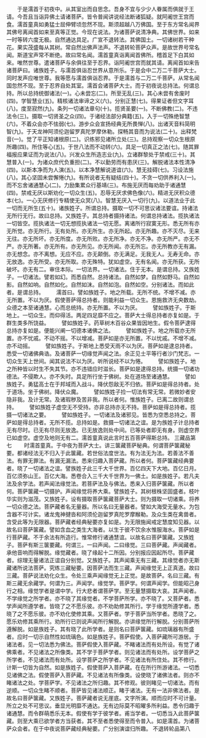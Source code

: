 <!-- { "loadSidebar": true } -->
　　于是濡首于初夜中。从其室出而自思念。吾身不宜与少少人眷属而俱就于王请。今吾且当诣异佛土请诸菩萨。皆令普闻讲说经法断诸狐疑。就阿阇世王宫而食。濡首童真如勇猛士屈伸臂顷忽然不现。斯须超越八万佛国。至于东方常名闻界其佛号离闻首如来至真等正觉。今现在说法。为诸菩萨说清净典。其佛世界。如来一时等转六度无极。自然通达具足。广宣不退转法。其佛国土。一切诸树若干种花。果实茂盛每从其树。常自然出佛声法声。不退转轮菩萨众声。是故世界号常名闻。斯道宝声常不断绝。故曰常名闻。濡首童真诣离闻首佛所。稽首足下白其如来。唯然世尊。遣诸菩萨与余俱往至于忍界。诣阿阇世宫而就其请。离闻首如来告诸菩萨曰。诸族姓子。与濡首俱诣忍世界从意所乐。于是会中二万二千菩萨大士。同时发声应唯世尊。我等愿与濡首俱诣忍界。于是濡首与二万二千菩萨。从常名闻国忽然不现。至于忍界自处其室。濡首会诸菩萨大士。而于初夜说总持法。何谓总持。所以总持统御诸法(一)。心未尝忘(二)。所至无乱(三)。其心未尝有舍废时(四)。学智慧业(五)。精核诸法审谛之义(六)。分别正慧(七)。得果证者但文字耳(八)。度至寂然(九)。条列一切诸法章句(十)。揽贤圣要(一)。不断佛教(二)。不违法令(三)。摄取一切贤圣之众(四)。于诸经法部分典籍(五)。入于一切殊绝智慧(六)。不着众会亦不怯弱(七)。游步众会宣扬经典无所畏惮(八)。出诸天音料简明智(九)。于天龙神阿须伦迦留罗真陀罗摩休勒。探畅其音而为说法(二十)。出释梵音(一)。觉了平正知诸根原(二)。识练邪见诸所立处(三)。总持观察一切众生根原所趣(四)。所住等心(五)。于世八法而不动转(六)。具足一切真正之法(七)。随其罪福报应果证而为说法(八)。兴发众生所造志业(九)。立诸群黎处于禁戒(三十)。其慧普入(一)。为诸众庶代负重担(二)。不以勤劳而有患厌(三)。解脱诸法本性清净(四)。以斯本净而为人演(五)。以本净慧解说道谊(六)。慧无挂碍(七)。习设法施(八)。其心坚固未尝懈惓(九)。有所说者无有疑结(四十)。不贪一切供养利入(一)。而不忘舍诸通慧心(二)。力励集累众行基靖(三)。布施无厌而每劝助于诸通慧(四)。禁戒无厌以斯劝化一切众生(五)。忍辱无厌求佛色像(六)。精进无厌积众德本(七)。一心无厌修行专精使无众冥(八)。智慧无厌入一切行(九)。以道法业于此一切而无所生(五十)。诸族姓子。所谓总持。摄取一切不可思议诸法要谊。持诸法无所行无行。故曰总持。又族姓子。其总持者摄持诸法。何谓总持诸法。揽执诸法一切皆空。揽执诸法一切无想揽执诸法一切无愿。离诸所行寂寞无形。悉无所有亦无所觉。亦无所行。无有处所。亦无所生。亦无所起。亦无所趣。亦不灭尽。无来无往。亦无所坏。亦无所度。亦无所败。亦无所净。亦无不净。亦无所严。亦无不严。亦无所著。亦无所有。亦无所见。亦无所闻。亦无所忘。亦无所教亦无有漏。亦无想念。亦不离想。无应不应。亦无颠倒。亦无满足。无我无人。无寿无命。亦无放逸。亦无所受。亦无所取。亦无殊特。犹如虚空。无有名闻。亦无所获。无所破坏。亦无有二。审住本际。一切法界。一切诸法。住于无本。是谓总持。又族姓子。一切诸法。譬若如幻。而悉自然。总持诸法。自然如梦。自然如野马。自然如影。自然如响。自然如化。自然如沫。自然如泡。自然如空。分别诸法。而如此者。是谓总持。
　　濡首曰。譬如族姓子。地之所载。无所不统。不增不减。亦无所置。不以为厌。假使菩萨得总持者。则能利益一切众生。恩施救济无央数劫。众德之本至诸通慧。心而总统持。亦无所置。不以为厌。
　　譬如族姓子。于斯地上。一切众生。而仰得活。两足四足靡不应之。菩萨大士得总持者亦复如是。于群生类多所饶益。
　　譬如族姓子。药草树木百谷众果皆因地生。假令菩萨逮得总持亦复如是。便能兴阐一切德本诸佛之法。
　　譬如族姓子。地之所载亦无所置。亦不忧戚。不动不摇。不以增减。菩萨如是亦无所置。不以忧戚。不增不减。亦不动摇。
　　譬如族姓子。于斯地上悉受天雨不以为厌。菩萨如是逮总持者。悉受一切诸佛典诰。及诸菩萨一切缘觉声闻之法。余正见士平等行者沙门梵志。一切众生天上世间。闻其说法不以为厌。听所说经不以为惓。
　　譬如族姓子。地之所种皆以时生不失其节。亦不违错应时滋长。菩萨如是逮得总持。统摄一切诸功德法。不侵欺人。亦不失时。具足所行坐于佛树。处在道场至诸通慧。
　　譬如族姓子。勇猛高士在于邦域而入战斗。降伏怨敌无不归依。菩萨如是得总持者。处于道场。坐于佛树。降伏众魔。
　　譬如族姓子捡一切法有常无常。若微妙者安隐非我。及计无常。及诸瑕秽及苦非我。所以者何。惟族姓子。已离二故则谓总持。
　　譬如族姓子虚空无不受持。亦非总持亦无不持。菩萨如是得总持者。揽摄一切诸法之要。
　　譬如族姓子。一切诸法及诸邪见。皆悉为空悉总持之。菩萨如是得总持者。无所不揽。总持如是。救摄一切诸法之谊。是为族姓子计总持者无有尽时。已无有尽则无放逸。已无放逸则处中间。已等处者即无有身。则虚空界已如虚空。虚空及地则无有二。濡首童真说此言时五百菩萨得斯总持。
三藏品第七
　　时濡首童真。于中夜为菩萨大士。讲三箧藏菩萨秘典。何谓菩萨箧藏秘要。都诸经法无不归入于此箧藏。若世俗法度世法。有为法无为法。若善法不善法。有罪无罪法。有漏无漏法。悉来归趣入菩萨藏。所以者何。菩萨箧藏经典要者。晓了一切诸法之谊。譬族姓子此三千大千世界。百亿四天下大地。百亿日月。百亿须弥山王。百亿大海。悉卷合入三千大千世界为一佛土。如是族姓子。若凡夫法及余学法。若声闻法缘觉法。若菩萨法及与佛法。悉来入归菩萨箧藏。所以者何。菩萨箧藏一切摄护。声闻缘觉将养大乘。譬族姓子。其树根株坚固盛者。枝叶华实则为滋茂。又族姓子。设有摄取菩萨箧藏菩萨大士。则为摄取一切诸乘。将养一切众德之法。菩萨藏者名无量器。所以名曰无量器者。譬如大海受无量水。为包含器不可计实。诸龙鬼神揵沓和阿须伦迦留罗真陀罗摩睺勒。及众生类在禽兽者。含受此等为无限器。菩萨藏者经典秘要亦复如是。为无限施闻戒定慧度知见器。以故名曰菩萨箧藏。譬如含血之类生大海者。以生于彼不饮余水惟服海水。菩萨如是行菩萨藏。不于余法有所造行。惟常修行诸通慧谊。以故名曰菩萨箧藏。又族姓子。菩萨有斯三箧要藏。何谓三。一曰声闻。二曰缘觉。三曰菩萨藏。声闻藏者。承他音响而得解脱。缘觉藏者。晓了缘起十二所因。分别报应因起所尽。菩萨藏者。综理无量诸法正谊自分别觉。又族姓子。其声闻乘无有三藏。其缘觉者亦无斯藏诸所说法菩萨。究练三藏秘要。因菩萨法而生三藏。声闻缘觉无上正真道。故曰三藏。菩萨说法劝化众生。令处三乘声闻缘觉无上正觉。是故菩萨。名曰三藏。有斯三藏无余藏学。何谓为三。声闻学。缘觉学。菩萨学。何谓声闻学。但能昭己身行之相。缘觉学者是谓中学。行大悲者谓菩萨学。至无量慧摄取大哀。其声闻者。不学缘觉之所学者。亦不晓了其缘觉者。不学菩萨所学。亦不晓了。又菩萨者。悉学声闻所遵学者。皆晓了之不愿乐彼。亦不劝助修其所行。学于缘觉所遵学者。悉晓了之不愿乐彼。亦不劝化使修其乘。又菩萨者。学于菩萨当所学者。悉晓了之。愿乐劝修其乘所行。劝所行已则说声闻所行解脱。亦讲缘觉所行解脱。分别菩萨所遵解脱。如是族姓子。其有晓了此所学者。是则名曰菩萨箧藏。如琉璃器有所盛者。应时一切示自然性如琉璃色。如是族姓子。菩萨假使。入菩萨藏所可游居。于诸法者。见一切法悉为佛法。菩萨假使入菩萨藏。不睹诸法而有处所设。有觉了诸佛乘者。不见诸法之所像类。其不学于菩萨学者。则见诸法而有处所。设学菩萨之所学者。不见诸法而有处所。设学菩萨之所学者。不见诸法有所住处。其不修行。计斯一切皆为自然。如是族姓子。假使菩萨入菩萨藏。在在所行所游诸法。一切悉见诸佛之法。假使菩萨入菩萨藏。不见诸法有所像类。设使晓了诸佛法者。则亦不睹诸法之处。学菩萨学。不见诸法之所归趣。其不修观。彼则睹见一切诸法。而有逆顺。一切众生睹不顺者。菩萨皆见诸法顺正。睹于诸法。无有一法非佛法者。是故名曰菩萨箧藏。又族姓子。菩萨藏者说无崖底。文字所演。顺而应时不可计量。所立之处不可思议。垂显光明靡不通达。无有边际莫不昭曜多所利益。悉令归趣于诸通慧。而令群萌悉乐无本。假使有学于彼学者。甫当学者。一切悉当入此菩萨箧藏。则至大乘已欲学者方当获者。其不至者悉使得至而令普入。如是濡首。为诸菩萨众会者。在于中夜说菩萨藏经典秘要。广分别演谊归所趣。
不退转轮品第八
